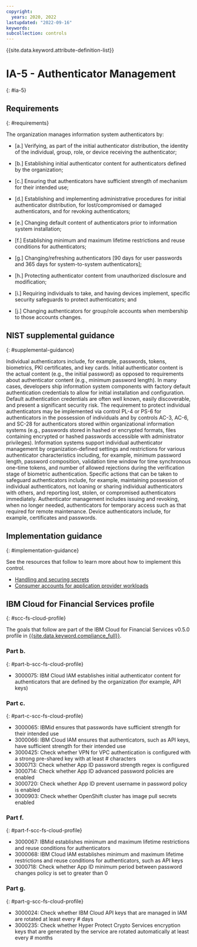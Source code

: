 ```yaml
---
copyright:
  years: 2020, 2022
lastupdated: "2022-09-16"
keywords: 
subcollection: controls
---
```


{{site.data.keyword.attribute-definition-list}}

# IA-5 - Authenticator Management
{: #ia-5}

## Requirements
{: #requirements}

The organization manages information system authenticators by:

- \[a.\] Verifying, as part of the initial authenticator distribution, the identity of the individual, group, role, or device receiving the authenticator;

- \[b.\] Establishing initial authenticator content for authenticators defined by the organization;

- \[c.\] Ensuring that authenticators have sufficient strength of mechanism for their intended use;

- \[d.\] Establishing and implementing administrative procedures for initial authenticator distribution, for lost/compromised or damaged authenticators, and for revoking authenticators;

- \[e.\] Changing default content of authenticators prior to information system installation;

- \[f.\] Establishing minimum and maximum lifetime restrictions and reuse conditions for authenticators;

- \[g.\] Changing/refreshing authenticators [90 days for user passwords and 365 days for system-to-system authenticators];

- \[h.\] Protecting authenticator content from unauthorized disclosure and modification;

- \[i.\] Requiring individuals to take, and having devices implement, specific security safeguards to protect authenticators; and

- \[j.\] Changing authenticators for group/role accounts when membership to those accounts changes.

## NIST supplemental guidance
{: #supplemental-guidance}

Individual authenticators include, for example, passwords, tokens, biometrics, PKI certificates, and key cards. Initial authenticator content is the actual content (e.g., the initial password) as opposed to requirements about authenticator content (e.g., minimum password length). In many cases, developers ship information system components with factory default authentication credentials to allow for initial installation and configuration. Default authentication credentials are often well known, easily discoverable, and present a significant security risk. The requirement to protect individual authenticators may be implemented via control PL-4 or PS-6 for authenticators in the possession of individuals and by controls AC-3, AC-6, and SC-28 for authenticators stored within organizational information systems (e.g., passwords stored in hashed or encrypted formats, files containing encrypted or hashed passwords accessible with administrator privileges). Information systems support individual authenticator management by organization-defined settings and restrictions for various authenticator characteristics including, for example, minimum password length, password composition, validation time window for time synchronous one-time tokens, and number of allowed rejections during the verification stage of biometric authentication. Specific actions that can be taken to safeguard authenticators include, for example, maintaining possession of individual authenticators, not loaning or sharing individual authenticators with others, and reporting lost, stolen, or compromised authenticators immediately. Authenticator management includes issuing and revoking, when no longer needed, authenticators for temporary access such as that required for remote maintenance. Device authenticators include, for example, certificates and passwords.


## Implementation guidance
{: #implementation-guidance}

See the resources that follow to learn more about how to implement this control.

- [Handling and securing secrets](/docs/framework-financial-services?topic=framework-financial-services-shared-secrets)
- [Consumer accounts for application provider workloads](/docs/framework-financial-services?topic=framework-financial-services-shared-account-consumer)

## IBM Cloud for Financial Services profile
{: #scc-fs-cloud-profile}

The goals that follow are part of the IBM Cloud for Financial Services v0.5.0 profile in [{{site.data.keyword.compliance_full}}](/docs/security-compliance?topic=security-compliance-getting-started).

### Part b.
{: #part-b-scc-fs-cloud-profile}

- 3000075: IBM Cloud IAM establishes initial authenticator content for authenticators that are defined by the organization (for example, API keys)

### Part c.
{: #part-c-scc-fs-cloud-profile}

- 3000065: IBMid ensures that passwords have sufficient strength for their intended use
- 3000066: IBM Cloud IAM ensures that authenticators, such as API keys, have sufficient strength for their intended use
- 3000425: Check whether VPN for VPC authentication is configured with a strong pre-shared key with at least # characters
- 3000713: Check whether App ID password strength regex is configured
- 3000714: Check whether App ID advanced password policies are enabled
- 3000720: Check whether App ID prevent username in password policy is enabled
- 3000903: Check whether OpenShift cluster has image pull secrets enabled

### Part f.
{: #part-f-scc-fs-cloud-profile}

- 3000067: IBMid establishes minimum and maximum lifetime restrictions and reuse conditions for authenticators
- 3000068: IBM Cloud IAM establishes minimum and maximum lifetime restrictions and reuse conditions for authenticators, such as API keys
- 3000718: Check whether App ID minimum period between password changes policy is set to greater than 0

### Part g.
{: #part-g-scc-fs-cloud-profile}

- 3000024: Check whether IBM Cloud API keys that are managed in IAM are rotated at least every # days
- 3000235: Check whether Hyper Protect Crypto Services encryption keys that are generated by the service are rotated automatically at least every # months
